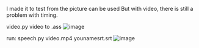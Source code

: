I made it to test from the picture can be used But with video, there is still a problem with timing.

video.py video to .ass
![image](https://user-images.githubusercontent.com/22098092/227194607-37a66689-3a26-42e8-8409-32aad9e8664a.png)

run: speech.py video.mp4 younamesrt.srt
![image](https://user-images.githubusercontent.com/22098092/228778144-b6080bb4-0d61-48ee-a5bc-320f5f96f40b.png)

